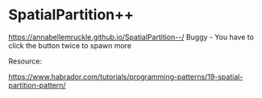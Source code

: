 # SpatialPartition++
 https://annabellemruckle.github.io/SpatialPartition--/
Buggy - You have to click the button twice to spawn more

Resource: 

https://www.habrador.com/tutorials/programming-patterns/19-spatial-partition-pattern/
